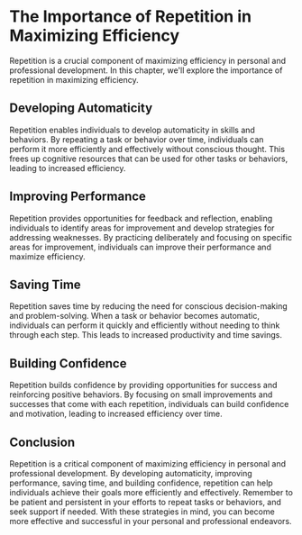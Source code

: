 The Importance of Repetition in Maximizing Efficiency
==========================================================================================================

Repetition is a crucial component of maximizing efficiency in personal and professional development. In this chapter, we'll explore the importance of repetition in maximizing efficiency.

Developing Automaticity
-----------------------

Repetition enables individuals to develop automaticity in skills and behaviors. By repeating a task or behavior over time, individuals can perform it more efficiently and effectively without conscious thought. This frees up cognitive resources that can be used for other tasks or behaviors, leading to increased efficiency.

Improving Performance
---------------------

Repetition provides opportunities for feedback and reflection, enabling individuals to identify areas for improvement and develop strategies for addressing weaknesses. By practicing deliberately and focusing on specific areas for improvement, individuals can improve their performance and maximize efficiency.

Saving Time
-----------

Repetition saves time by reducing the need for conscious decision-making and problem-solving. When a task or behavior becomes automatic, individuals can perform it quickly and efficiently without needing to think through each step. This leads to increased productivity and time savings.

Building Confidence
-------------------

Repetition builds confidence by providing opportunities for success and reinforcing positive behaviors. By focusing on small improvements and successes that come with each repetition, individuals can build confidence and motivation, leading to increased efficiency over time.

Conclusion
----------

Repetition is a critical component of maximizing efficiency in personal and professional development. By developing automaticity, improving performance, saving time, and building confidence, repetition can help individuals achieve their goals more efficiently and effectively. Remember to be patient and persistent in your efforts to repeat tasks or behaviors, and seek support if needed. With these strategies in mind, you can become more effective and successful in your personal and professional endeavors.
